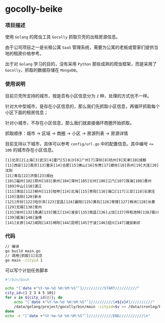 # gocolly-beike

### 项目描述

使用 `Golang` 的爬虫工具 `Gocolly` 抓取贝壳的出租房源信息。

由于公司项目之一是长租公寓 `SaaS` 管理系统，需要为公寓的老板或管家们提供当地的租房价格参考。

出于对 `Golang` 学习的目的，没有采用 `Python` 那些成熟的爬虫框架，而是采用了 `Gocolly`，抓取的数据存储在 `MongoDB`。

### 使用说明

目前贝壳所支持的城市，按是否有小区信息分为 `2` 种，处理的方式也不一样。

针对大中型城市，是存在小区信息的，那么我们先抓取小区信息，再循环抓取每个小区下面的租房信息；

针对小城市，不存在小区信息，那么我们就直接循环商圈开始抓取。

抓取顺序：城市 -> 区域 -> 商圈 -> 小区 -> 房源列表 -> 房源详情

目前支持以下城市，具体可以参考 `config/url.go` 中的配置信息。其中编号 `<= 100` 的城市存在小区信息。

```
[1]北京[2]上海[3]武汉[4]厦门[5]长沙[6]广州[7]深圳[8]杭州[9]天津[10]成都
[11]西安[12]南京[13]重庆[14]合肥[15]佛山[16]东莞[17]廊坊[18]苏州[19]大连[20]沈阳
[21]青岛[22]济南[23]烟台
[101]福州[102]郑州[103]泉州[104]漳州[105]兰州[106]江门[107]珠海[108]惠州[109]中山[110]湛江
[111]清远[112]柳州[113]桂林[114]北海[115]贵阳[116]海口[117]三亚[118]石家庄[119]洛阳[120]新乡
[121]开封[122]哈尔滨[123]宜昌[124]襄阳[125]黄石[126]常德[127]株洲[128]长春[129]无锡[130]常州
[131]徐州[132]南通[133]镇江[134]淮安[135]南昌[136]上饶[137]呼和浩特[138]银川[139]威海[140]淄博
[141]太原[142]咸阳[143]绵阳[144]昆明[145]宁波[146]绍兴[147]雄安新区
```

### 代码

```bash
// 编译
go build main.go
// 调用|抓取[1]北京
go main -cityid 1
```

可以写个计划任务脚本

```bash
#!/bin/bash

echo "[`date +"%Y-%m-%d %H:%M:%S"`]//////////START//////////"
city_id=(1 2 3 4 5 101)
for v in ${city_id[@]}; do
    echo "[`date +"%Y-%m-%d %H:%M:%S"`]//////////[#${v}#]//////////"
    /data/golang/project/gocolly/bin/main -cityid=$v >> /data/cronlog/beike-$v.log 2>&1
done
echo -e "[`date +"%Y-%m-%d %H:%M:%S"`]///////////END///////////\n"
```
